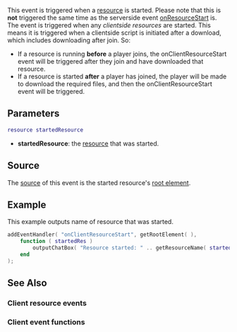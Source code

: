 This event is triggered when a [resource](/docs/resource.md "wikilink") is started. Please note that this is **not** triggered the same time as the serverside event [onResourceStart](/onResourceStart.md "wikilink") is. The event is triggered when any *clientside resources* are started. This means it is triggered when a clientside script is initiated after a download, which includes downloading after join. So:

-   If a resource is running **before** a player joins, the onClientResourceStart event will be triggered after they join and have downloaded that resource.
-   If a resource is started **after** a player has joined, the player will be made to download the required files, and then the onClientResourceStart event will be triggered.

Parameters
----------

``` lua
resource startedResource
```

-   **startedResource**: the [resource](/docs/resource.md "wikilink") that was started.

Source
------

The [source](/docs/event_system#Event_source.md "wikilink") of this event is the started resource's [root element](/root_element.md "wikilink").

Example
-------

This example outputs name of resource that was started.

``` lua
addEventHandler( "onClientResourceStart", getRootElement( ),
    function ( startedRes )
        outputChatBox( "Resource started: " .. getResourceName( startedRes ) );
    end
);
```

See Also
--------

### Client resource events

### Client event functions

